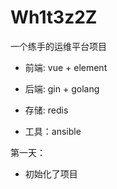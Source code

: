 # Wh1t3z2Z

一个练手的运维平台项目

* 前端: vue + element

* 后端: gin + golang

* 存储: redis

* 工具：ansible

第一天：
* 初始化了项目